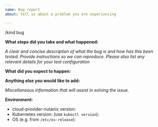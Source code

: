 ```yaml
---
name: Bug report
about: Tell us about a problem you are experiencing

---
```


/kind bug

**What steps did you take and what happened:**

_A clear and concise description of what the bug is and how has this been tested. Provide instructions so we can reproduce. Please also list any relevant details for your test configuration_


**What did you expect to happen:**


**Anything else you would like to add:**

_Miscellaneous information that will assist in solving the issue._


**Environment:**

- cloud-provider-nutanix version: 
- Kubernetes version: (use `kubectl version`): 
- OS (e.g. from `/etc/os-release`): 